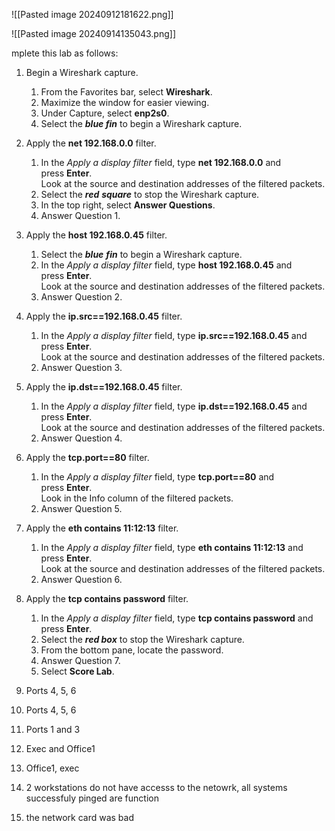 ![[Pasted image 20240912181622.png]]


![[Pasted image 20240914135043.png]]

mplete this lab as follows:

1. Begin a Wireshark capture.
    1. From the Favorites bar, select **Wireshark**.
    2. Maximize the window for easier viewing.
    3. Under Capture, select **enp2s0**.
    4. Select the _**blue fin**_ to begin a Wireshark capture.
2. Apply the **net 192.168.0.0** filter.
    1. In the _Apply a display filter_ field, type **net 192.168.0.0** and press **Enter**.  
        Look at the source and destination addresses of the filtered packets.
    2. Select the _**red** **square**_ to stop the Wireshark capture.
    3. In the top right, select **Answer Questions**.
    4. Answer Question 1.
3. Apply the **host 192.168.0.45** filter.
    1. Select the _**blue** **fin**_ to begin a Wireshark capture.
    2. In the _Apply a display filter_ field, type **host 192.168.0.45** and press **Enter**.  
        Look at the source and destination addresses of the filtered packets.
    3. Answer Question 2.
4. Apply the **ip.src==192.168.0.45** filter.
    1. In the _Apply a display filter_ field, type **ip.src==192.168.0.45** and press **Enter**.  
        Look at the source and destination addresses of the filtered packets.
    2. Answer Question 3.
5. Apply the **ip.dst==192.168.0.45** filter.
    1. In the _Apply a display filter_ field, type **ip.dst==192.168.0.45** and press **Enter**.  
        Look at the source and destination addresses of the filtered packets.
    2. Answer Question 4.
6. Apply the **tcp.port==80** filter.
    1. In the _Apply a display filter_ field, type **tcp.port==80** and press **Enter**.  
        Look in the Info column of the filtered packets.
    2. Answer Question 5.
7. Apply the **eth contains 11:12:13** filter.
    1. In the _Apply a display filter_ field, type **eth contains 11:12:13** and press **Enter**.  
        Look at the source and destination addresses of the filtered packets.
    2. Answer Question 6.
8. Apply the **tcp contains password** filter.
    1. In the _Apply a display filter_ field, type **tcp contains password** and press **Enter**.
    2. Select the _**red box**_ to stop the Wireshark capture.
    3. From the bottom pane, locate the password.
    4. Answer Question 7.
    5. Select **Score Lab**.



1. Ports 4, 5, 6
2. Ports 4, 5, 6
3. Ports 1 and 3
4. Exec and Office1
5. Office1, exec
6. 2 workstations do not have accesss to the netowrk, all systems successfuly pinged are function
7. the network card was bad